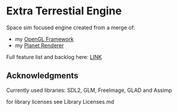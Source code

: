 # Extra Terrestial Engine

Space sim focused engine created from a merge of:
 * my [OpenGL Framework](https://github.com/Illation/GLFramework)
 * my [Planet Renderer](https://github.com/Illation/PlanetRenderer)
 
Full feature list and backlog here: [LINK](features.md)

## Acknowledgments
Currently used libraries: SDL2, GLM, FreeImage, GLAD and Assimp

for library licenses see Library Licenses.md
